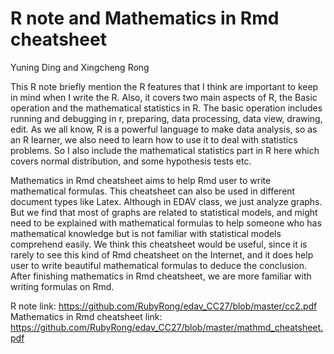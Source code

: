 # R note and Mathematics in Rmd cheatsheet

Yuning Ding and Xingcheng Rong

This R note briefly mention the R features that I think are important to keep in mind when I write the R. 
Also, it covers two main aspects of R, the Basic operation and the mathematical statistics in R. 
The basic operation includes running and debugging in r, preparing, data processing, data view, drawing, edit.
As we all know, R is a powerful language to make data analysis, so as an R learner, we also need to learn how to use it to deal with statistics problems. So I also include the mathematical statistics part in R here which covers normal distribution, and some hypothesis tests etc.

Mathematics in Rmd cheatsheet aims to help Rmd user to write mathematical formulas. This cheatsheet can also be used in different document types like Latex. 
Although in EDAV class, we just analyze graphs. But we find that most of graphs are related to statistical models, and might need to be explained with mathematical formulas to help someone who has mathematical knowledge but is not familiar with statistical models comprehend easily. 
We think this cheatsheet would be useful, since it is rarely to see this kind of Rmd cheatsheet on the Internet, and it does help user to write beautiful mathematical formulas to deduce the conclusion. After finishing mathematics in Rmd cheatsheet, we are more familiar with writing formulas on Rmd. 

R note link: https://github.com/RubyRong/edav_CC27/blob/master/cc2.pdf
Mathematics in Rmd cheatsheet link: https://github.com/RubyRong/edav_CC27/blob/master/mathmd_cheatsheet.pdf

